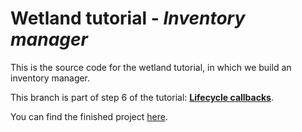 # Wetland tutorial - _Inventory manager_
This is the source code for the wetland tutorial, in which we build an inventory manager.

This branch is part of step 6 of the tutorial: [**Lifecycle callbacks**](https://wetland.spoonx.org/Tutorial/lifecycle-callbacks.html).

You can find the finished project [here](https://github.com/SpoonX/wetland-tutorial).
